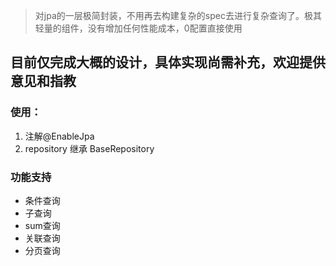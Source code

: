 > 对jpa的一层极简封装，不用再去构建复杂的spec去进行复杂查询了。极其轻量的组件，没有增加任何性能成本，0配置直接使用

## 目前仅完成大概的设计，具体实现尚需补充，欢迎提供意见和指教

### 使用：
1. 注解@EnableJpa 
2. repository 继承 BaseRepository

### 功能支持
* 条件查询
* 子查询
* sum查询
* 关联查询
* 分页查询


